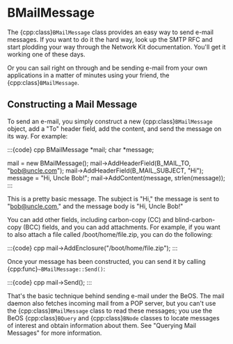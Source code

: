 # BMailMessage

The {cpp:class}`BMailMessage` class provides an easy way to send e-mail
messages. If you want to do it the hard way, look up the SMTP RFC and start
plodding your way through the Network Kit documentation. You'll get it
working one of these days.

Or you can sail right on through and be sending e-mail from your own
applications in a matter of minutes using your friend, the
{cpp:class}`BMailMessage`.

## Constructing a Mail Message

To send an e-mail, you simply construct a new {cpp:class}`BMailMessage`
object, add a "To" header field, add the content, and send the message on
its way. For example:

:::{code} cpp
BMailMessage *mail;
char *message;

mail = new BMailMessage();
mail->AddHeaderField(B_MAIL_TO, "bob@uncle.com");
mail->AddHeaderField(B_MAIL_SUBJECT, "Hi");
message = "Hi, Uncle Bob!";
mail->AddContent(message, strlen(message));
:::

This is a pretty basic message. The subject is "Hi," the message is sent to
"bob@uncle.com," and the message body is "Hi, Uncle Bob!"

You can add other fields, including carbon-copy (CC) and blind-carbon-copy
(BCC) fields, and you can add attachments. For example, if you want to also
attach a file called /boot/home/file.zip, you can do the following:

:::{code} cpp
mail->AddEnclosure("/boot/home/file.zip");
:::

Once your message has been constructed, you can send it by calling
{cpp:func}`~BMailMessage::Send()`:

:::{code} cpp
mail->Send();
:::

That's the basic technique behind sending e-mail under the BeOS. The mail
daemon also fetches incoming mail from a POP server, but you can't use the
{cpp:class}`BMailMessage` class to read these messages; you use the BeOS
{cpp:class}`BQuery` and {cpp:class}`BNode` classes to locate messages of
interest and obtain information about them. See "Querying Mail Messages"
for more information.
